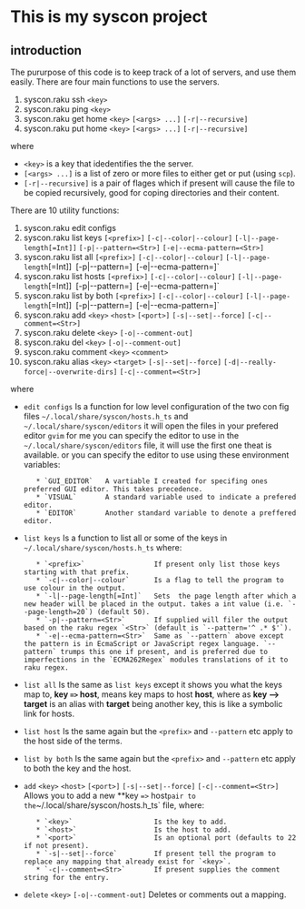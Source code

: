 This is my syscon project
=========================

## introduction

The pururpose of this code is to keep track of a lot of servers, and use them easily. There are four main functions  to use the servers.

 1. syscon.raku ssh `<key>` 
 1. syscon.raku ping `<key>` 
 1. syscon.raku get home `<key>` `[<args> ...]` `[-r|--recursive]`
 1. syscon.raku put home `<key>` `[<args> ...]` `[-r|--recursive]`
 
where 
 - `<key>`            is a key that idedentifies the the server. 
 - `[<args> ...]`     is a list of zero or more files to either get or put (using `scp`).
 - `[-r|--recursive]` is a pair of flages which if present will cause the file to be copied recursively,  good for coping directories and their content.


There are 10 utility functions:
 1. syscon.raku edit configs                                                                                                             
 1. syscon.raku list keys  `[<prefix>]`  `[-c|--color|--colour]` `[-l|--page-length[=Int]]` `[-p|--pattern=<Str>]` `[-e|--ecma-pattern=<Str>]`     
 1. syscon.raku list all  `[<prefix>]`  `[-c|--color|--colour]` `[-l|--page-length`[=Int]]` `[-p|--pattern=<Str>]` `[-e|--ecma-pattern=<Str>]`      
 1. syscon.raku list hosts  `[<prefix>]`  `[-c|--color|--colour]` `[-l|--page-length`[=Int]]` `[-p|--pattern=<Str>]` `[-e|--ecma-pattern=<Str>]`    
 1. syscon.raku list by both  `[<prefix>]`  `[-c|--color|--colour]` `[-l|--page-length`[=Int]]` `[-p|--pattern=<Str>]` `[-e|--ecma-pattern=<Str>]`  
 1. syscon.raku add `<key>` `<host>` `[<port>]`  `[-s|--set|--force]` `[-c|--comment=<Str>]`                                                       
 1. syscon.raku delete `<key>`   `[-o|--comment-out]`                                                                                        
 1. syscon.raku del `<key>`   `[-o|--comment-out]`                                                                                           
 1. syscon.raku comment `<key>` `<comment>`                                                                                                  
 1. syscon.raku alias `<key>` `<target>`   `[-s|--set|--force]` `[-d|--really-force|--overwrite-dirs]` `[-c|--comment=<Str>]`                      

where 
 - `edit configs`      Is a function for low level configuration of the two con fig files `~/.local/share/syscon/hosts.h_ts` and `~/.local/share/syscon/editors` it will open the files in your prefered editor `gvim` for me you can specify the editor to use in the `~/.local/share/syscon/editors` file,  it will use the first one theat is available. or you can specify the editor to use using these environment variables:

          * `GUI_EDITOR`   A vartiable I created for specifing ones preferred GUI editor. This takes precedence.
          * `VISUAL`       A standard variable used to indicate a prefered editor.
          * `EDITOR`       Another standard variable to denote a preffered editor.

 - `list keys`         Is a function to list all or some of the keys in `~/.local/share/syscon/hosts.h_ts` where:

          * `<prefix>`                 If present only list those keys starting with that prefix.  
          * `-c|--color|--colour`      Is a flag to tell the program to use colour in the output.
          * `-l|--page-length[=Int]`   Sets  the page length after which a new header will be placed in the output. takes a int value (i.e. `--page-length=20`) (default 50).
          * `-p|--pattern=<Str>`       If supplied will filer the output based on the raku regex `<Str>` (default is `--pattern='^ .* $'`).
          * `-e|--ecma-pattern=<Str>`  Same as `--pattern` above except the pattern is in EcmaScript or JavaScript regex language. `--pattern` trumps this one if present, and is preferred due to imperfections in the `ECMA262Regex` modules translations of it to raku regex.

 - `list all`        Is the same as `list keys` except it shows you what the keys map to, **key `=>` host**, means key maps to host **host**,  where as **key --> target** is an alias with **target** being another key, this is like a symbolic link for hosts.
 - `list host`       Is the same again but the `<prefix>` and `--pattern` etc apply to the host side of the terms.
 - `list by both`    Is the same again but the `<prefix>` and `--pattern` etc apply to both the key and the host.
 - `add` `<key>` `<host>` `[<port>]`  `[-s|--set|--force]` `[-c|--comment=<Str>]`      Allows you to add a new **key `=>` host` pair to the `~/.local/share/syscon/hosts.h_ts` file,  where:

          * `<key>`                    Is the key to add.
          * `<host>`                   Is the host to add.
          * `<port>`                   Is an optional port (defaults to 22 if not present).
          * `-s|--set|--force`         If present tell the program to replace any mapping that already exist for `<key>`.
          * `-c|--comment=<Str>`       If present supplies the comment string for the entry.

 - `delete`  `<key>`   `[-o|--comment-out]`      Deletes or comments out a mapping.




